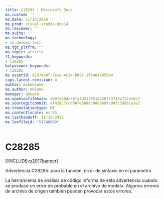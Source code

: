 ```yaml
---
title: C28285 | Microsoft Docs
ms.custom: ''
ms.date: 11/15/2016
ms.prod: visual-studio-dev14
ms.reviewer: ''
ms.suite: ''
ms.technology:
- vs-devops-test
ms.tgt_pltfrm: ''
ms.topic: article
f1_keywords:
- C28285
helpviewer_keywords:
- C28285
ms.assetid: 6197eb0f-7e1e-4c3e-b097-1f6481405994
caps.latest.revision: 4
author: mikeblome
ms.author: mblome
manager: ghogen
ms.openlocfilehash: eb9fe68dc30fa7d317951b430f73715a7224c0c7
ms.sourcegitcommit: af428c7ccd007e668ec0dd8697c88fc5d8bca1e2
ms.translationtype: MT
ms.contentlocale: es-ES
ms.lasthandoff: 11/16/2018
ms.locfileid: "51748069"
---
```

# <a name="c28285"></a>C28285
[!INCLUDE[vs2017banner](../includes/vs2017banner.md)]

Advertencia C28285: para la función, error de sintaxis en el parámetro  
  
 La herramienta de análisis de código informa de esta advertencia cuando se produce un error de probable en el archivo de modelo. Algunos errores de archivo de origen también pueden provocar estos errores.



